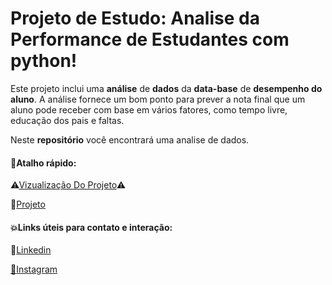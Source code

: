 # Projeto de Estudo: Analise da Performance de Estudantes com python!
Este projeto inclui uma **análise** de **dados** da **data-base** de **desempenho do aluno**. A análise fornece um bom ponto para prever a nota final que um aluno pode receber com base em vários fatores, como tempo livre, educação dos pais e faltas.

Neste **repositório** você encontrará uma analise de dados.

#### 💎Atalho rápido:


⚠[Vizualização Do Projeto](https://github.com/Alvrzz/Analise-da-Perfomance-de-Estudantes/blob/main/projeto/Projeto%20Desempenho%20Alunos.ipynb)⚠

📁[Projeto](https://github.com/Alvrzz/Analise-da-Perfomance-de-Estudantes/tree/main/projeto)  

#### :boom:Links úteis para **contato** e **interação:**

:link:[Linkedin](https://www.linkedin.com/in/luan-alvarez-1499a7224/)

[:link:Instagram](https://www.instagram.com/alvrz_luann/)

